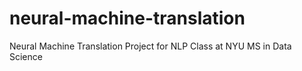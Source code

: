 # neural-machine-translation
Neural Machine Translation Project for NLP Class at NYU MS in Data Science
